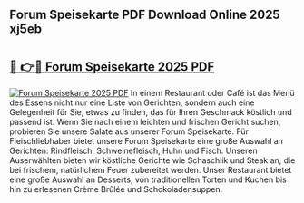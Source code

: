 ## Forum Speisekarte PDF Download Online 2025 xj5eb

# <h2><a href="http://gc8jjw.nevu.top/?p=Forum+Speisekarte">🔗 👉🔴 Forum Speisekarte 2025 PDF</a></h2>

[![Forum Speisekarte 2025 PDF](https://i.imgur.com/dBaPXMq.png)](http://gc8jjw.nevu.top/?p=Forum+Speisekarte)
In einem Restaurant oder Café ist das Menü des Essens nicht nur eine Liste von Gerichten, sondern auch eine Gelegenheit für Sie, etwas zu finden, das für Ihren Geschmack köstlich und passend ist. Wenn Sie nach einem leichten und frischen Gericht suchen, probieren Sie unsere Salate aus unserer Forum Speisekarte. Für Fleischliebhaber bietet unsere Forum Speisekarte eine große Auswahl an Gerichten: Rindfleisch, Schweinefleisch, Huhn und Fisch. Unseren Auserwählten bieten wir köstliche Gerichte wie Schaschlik und Steak an, die bei frischem, natürlichem Feuer zubereitet werden. Unser Restaurant bietet eine große Auswahl an Desserts, von traditionellen Torten und Kuchen bis hin zu erlesenen Crème Brûlée und Schokoladensuppen.
